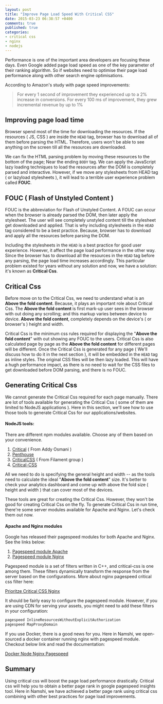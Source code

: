```yaml
---
layout: post
title: "Improve Page Load Speed With Critical CSS"
date: 2015-03-23 06:38:57 +0400
comments: true
published: true
categories: 
- critical css
- nginx
- nodejs
---
```


Performance is one of the important area developers are focusing these days. Even Google added page load speed as one of the key parameter of their ranking algorithm. So if websites need to optimise their page load performance along with other search engine optimisations. 



According to Amazon's study with page speed improvements:

> For every 1 second of improvement they experienced up to a 2% increase in conversions. For every 100 ms of improvement, they grew incremental revenue by up to 1%

## Improving page load time

Browser spend most of the time for downloading the resources. If the resources ( JS, CSS ) are inside the `HEAD` tag, browser has to download all of them before parsing the HTML. Therefore, users won't be able to see anything on the screen till all the resources are downloaded.

We can fix the HTML parsing problem by moving these resources to the bottom of the page; Near the ending `BODY` tag. We can apply the JavaScript lazy loading techniques to load the resources after the DOM is completely parsed and interactive. However, if we move any stylesheets from HEAD tag ( or lazyload stylesheets ), it will lead to a terrible user experience problem called **FOUC**. 

## FOUC  ( Flash of Unstyled Content )

FOUC is the abbreviation for Flash of Unstyled Content.  A FOUC can occur when the browser is already parsed the DOM, then later apply the stylesheet.  The user will see completely unstyled content till the stylesheet get downloaded and applied. That is why including stylesheets in the `HEAD` tag considered to be a best practice. Because, browser has to download and apply all the resources before parsing the DOM. 

Including the stylesheets in the `HEAD` is a best practice for good user experience. However, it affect the page load performance in the other way. Since the browser has to download all the resources in the `HEAD` tag before any parsing, the page load time increases accordingly. This particular problem existed for years without any solution and now, we have a solution: it's known as **Critical Css**.

## Critical Css

Before move on to the Critical Css, we need to understand what is an **Above the fold content**. Because, it plays an important role about Critical Css. The **Above the fold content** is first mark-up user sees in the browser with out doing any scrolling; and this markup varies between device to device. **Above the fold content**, completely depends on the device's ( or browser's ) height and width.

Critical Css is the minimum css rules required for displaying the "**Above the fold content**" with out showing any FOUC to the users. Critical Css is also calculated page by page as the **Above the fold content** for different pages will be different. Once the Critical Css is generated for any page ( We'll discuss how to do it in the next section ), it will be embedded in the `HEAD` tag as inline styles. The original CSS files will be then lazy loaded. This will have a hugh performance impact, as there is no need to wait for the CSS files to get downloaded before DOM parsing, and there is no FOUC.

## Generating Critical Css

We cannot generate the Critical Css required for each page manually. There are lot of tools available for generating the Critical Css ( some of them are limited to NodeJS applications ). Here in this section, we'll see how to use those tools to generate Critical Css for our applications/websites.

#### NodeJS tools:

There are different npm modules available. Choose any of them based on your convenience.

1. [Critical](https://www.npmjs.com/package/critical) ( From Addy Osmani )
2. [Penthouse](https://www.npmjs.com/package/penthouse)
3. [CriticalCSS](https://github.com/filamentgroup/criticalCSS) ( From Filament group )
4. [Critical-CSS](https://www.npmjs.com/package/critical-css)

All we need to do is specifying the general height and width -- as the tools need to calculate the ideal "**Above the fold content**" size.  It's better to check your analytics dashboard and come up with above the fold size ( height and width ) that can cover most of the devices. 

These tools are great for creating the Critical Css. However, they won't be good for creating Critical Css on the fly. To generate Critical Css in run time, there're some server modules available for Apache and Nginx. Let's check them out now.

#### Apache and Nginx modules

Google has released their pagespeed modules for both Apache and Nginx. See the links below:

1. [Pagespeed module Apache](http://modpagespeed.com/)
2. [Pagespeed module Nginx](http://ngxpagespeed.com/)

Pagespeed module is a set of filters written in C++, and critical-css is one among them. These filters dynamically transform the response from the server based on the configurations. More about nginx pagespeed critical css filter here:

[Prioritze Critical CSS Nginx](https://developers.google.com/speed/pagespeed/module/filter-prioritize-critical-css)

It should be fairly easy to configure the pagespeed module. However, if you are using CDN for serving your assets, you might need to add these filters in your configuration:

```sh
pagespeed InlineResourcesWithoutExplicitAuthorization
pagespeed MapProxyDomain
```

If you use Docker, there is a good news for you. Here in Namshi, we open-sourced a docker container running nginx with pagespeed module. Checkout below link and read the documentation:

[Docker Node Nginx Pagespeed](https://github.com/namshi/docker-node-nginx-pagespeed)

## Summary

Using critical css will boost the page load performance drastically. Critical css will help you to obtain a better page rank in google pagespeed insights tool. Here in Namshi, we have achieved a better page rank using critical css combining with other best practices for page load improvements.	  	
